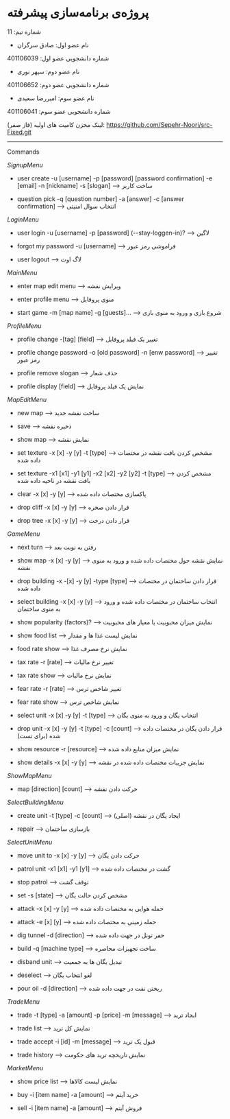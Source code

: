 # پروژه‌ی برنامه‌سازی پیشرفته
شماره تیم: 11

- نام عضو اول: صادق سرگران

شماره دانشجویی عضو اول: 401106039

- نام عضو دوم: سپهر نوری

شماره دانشجویی عضو دوم: 401106652

- نام عضو سوم: امیررضا سعیدی

شماره دانشجویی عضو سوم: 401106041



لینک مخزن کامیت های اولیه (فاز صفر):
https://github.com/Sepehr-Noori/src-Fixed.git

_____
Commands


*SignupMenu*

- user create -u [username] -p [password] [password confirmation] -e [email] -n [nickname] -s [slogan] --> ساخت کاربر

- question pick -q [question number] -a [answer] -c [answer confirmation] --> انتخاب سوال امنیتی

*LoginMenu*

- user login -u [username] -p [password] (--stay-loggen-in)? --> لاگین

- forgot my password -u [username] --> فراموشی رمز عبور

- user logout --> لاگ اوت

*MainMenu*

- enter map edit menu --> ویرایش نقشه

- enter profile menu --> منوی پروفایل

- start game -m [map name] -g [guests]... --> شروع بازی و ورود به منوی بازی

*ProfileMenu*

- profile change -[tag] [field] --> تغییر یک فیلد پروفایل

- profile change password -o [old password] -n [enw password] --> تغییر رمز عبور

- profile remove slogan --> حذف شعار

- profile display [field] --> نمایش یک فیلد پروفایل

*MapEditMenu*

- new map --> ساخت نقشه جدید

- save --> ذخیره نقشه

- show map --> نمایش نقشه

- set texture -x [x] -y [y] -t [type] --> مشخص کردن بافت نقشه در مختصات داده شده

- set texture -x1 [x1] -y1 [y1] -x2 [x2] -y2 [y2] -t [type] --> مشخص کردن بافت نقشه در ناحیه داده شده

- clear -x [x] -y [y] --> پاکسازی مختصات داده شده

- drop cliff -x [x] -y [y] --> قرار دادن صخره

- drop tree -x [x] -y [y] --> قرار دادن درخت

*GameMenu*

- next turn --> رفتن به نوبت بعد

- show map -x [x] -y [y] --> نمایش نقشه حول مختصات داده شده و ورود به منوی نقشه

- drop building -x -[x] -y [y] -type [type] --> قرار دادن ساختمان در مختصات داده شده

- select building -x [x] -y [y] --> انتخاب ساختمان در مختصات داده شده و ورود به منوی ساختمان

- show popularity (factors)? --> نمایش میزان محبوبیت یا معیار های محبوبیت

- show food list --> نمایش لیست غذا ها و مقدار

- food rate show --> نمایش نرخ مصرف غذا

- tax rate -r [rate] --> تغییر نرخ مالیات

- tax rate show --> نمایش نرخ مالیات

- fear rate -r [rate] --> تغییر شاخص ترس

- fear rate show --> نمایش شاخص ترس

- select unit -x [x] -y [y] -t [type] --> انتخاب یگان و ورود به منوی یگان

- drop unit -x [x] -y [y] -t [type] -c [count] --> قرار دادن یگان در مختصات داده شده (برای تست)

- show resource -r [resource] --> نمایش میزان منابع داده شده

- show details -x [x] -y [y] --> نمایش جزییات مختصات داده شده در نقشه

*ShowMapMenu*

- map [direction] [count] --> حرکت دادن نقشه

*SelectBuildingMenu*

- create unit -t [type] -c [count] --> ایجاد یگان در نقشه (اصلی)

- repair --> بازسازی ساختمان

*SelectUnitMenu*

- move unit to -x [x] -y [y] --> حرکت دادن یگان

- patrol unit -x1 [x1] -y1 [y1] --> گشت در مختصات داده شده

- stop patrol --> توقف گشت

- set -s [state] --> مشخص کردن حالت یگان

- attack -x [x] -y [y] --> حمله هوایی به مختصات داده شده

- attack -e [x] [y] --> حمله زمینی به مختصات داده شده

- dig tunnel -d [direction] --> حفر تونل در جهت داده شده

- build -q [machine type] --> ساخت تجهیزات محاصره

- disband unit --> تبدیل یگان ها به جمعیت

- deselect --> لغو انتخاب یگان

- pour oil -d [direction] --> ریختن نفت در جهت داده شده

*TradeMenu*

- trade -t [type] -a [amount] -p [price] -m [message] --> ایجاد ترید

- trade list --> نمایش کل ترید

- trade accept -i [id] -m [message] --> قبول یک ترید

- trade history --> نمایش تاریخچه ترید های حکومت

*MarketMenu*

- show price list --> نمایش لیست کالاها

- buy -i [item name] -a [amount] --> خرید آیتم

- sell -i [item name] -a [amount] --> فروش آیتم







